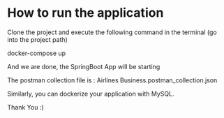 # How to run the application

Clone the project and execute the following command in the terminal (go into the project path)

docker-compose up

And we are done, the SpringBoot App will be starting

The postman collection file is : Airlines Business.postman_collection.json

Similarly, you can dockerize your application with MySQL.

Thank You :)
